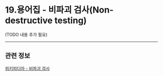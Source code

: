 # 19.용어집 - 비파괴 검사(Non-destructive testing)

(TODO 내용 추가 필요)

***

## 관련 정보
[위키피디아 - 비파괴 검사](https://ko.wikipedia.org/wiki/%EB%B9%84%ED%8C%8C%EA%B4%B4_%EA%B2%80%EC%82%AC)
